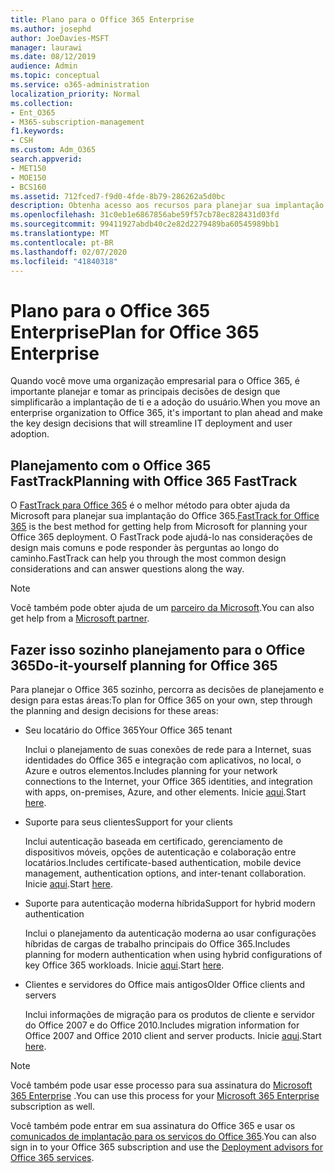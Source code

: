 ```yaml
---
title: Plano para o Office 365 Enterprise
ms.author: josephd
author: JoeDavies-MSFT
manager: laurawi
ms.date: 08/12/2019
audience: Admin
ms.topic: conceptual
ms.service: o365-administration
localization_priority: Normal
ms.collection:
- Ent_O365
- M365-subscription-management
f1.keywords:
- CSH
ms.custom: Adm_O365
search.appverid:
- MET150
- MOE150
- BCS160
ms.assetid: 712fced7-f9d0-4fde-8b79-286262a5d0bc
description: Obtenha acesso aos recursos para planejar sua implantação corporativa do Office 365.
ms.openlocfilehash: 31c0eb1e6867856abe59f57cb78ec828431d03fd
ms.sourcegitcommit: 99411927abdb40c2e82d2279489ba60545989bb1
ms.translationtype: MT
ms.contentlocale: pt-BR
ms.lasthandoff: 02/07/2020
ms.locfileid: "41840318"
---
```

# <a name="plan-for-office-365-enterprise"></a><span data-ttu-id="bb677-103">Plano para o Office 365 Enterprise</span><span class="sxs-lookup"><span data-stu-id="bb677-103">Plan for Office 365 Enterprise</span></span>

<span data-ttu-id="bb677-104">Quando você move uma organização empresarial para o Office 365, é importante planejar e tomar as principais decisões de design que simplificarão a implantação de ti e a adoção do usuário.</span><span class="sxs-lookup"><span data-stu-id="bb677-104">When you move an enterprise organization to Office 365, it's important to plan ahead and make the key design decisions that will streamline IT deployment and user adoption.</span></span> 

## <a name="planning-with-office-365-fasttrack"></a><span data-ttu-id="bb677-105">Planejamento com o Office 365 FastTrack</span><span class="sxs-lookup"><span data-stu-id="bb677-105">Planning with Office 365 FastTrack</span></span>

<span data-ttu-id="bb677-106">O [FastTrack para Office 365](https://docs.microsoft.com/fasttrack/O365-fasttrack-benefit-for-office-365) é o melhor método para obter ajuda da Microsoft para planejar sua implantação do Office 365.</span><span class="sxs-lookup"><span data-stu-id="bb677-106">[FastTrack for Office 365](https://docs.microsoft.com/fasttrack/O365-fasttrack-benefit-for-office-365) is the best method for getting help from Microsoft for planning your Office 365 deployment.</span></span> <span data-ttu-id="bb677-107">O FastTrack pode ajudá-lo nas considerações de design mais comuns e pode responder às perguntas ao longo do caminho.</span><span class="sxs-lookup"><span data-stu-id="bb677-107">FastTrack can help you through the most common design considerations and can answer questions along the way.</span></span> 

>[!Note]
><span data-ttu-id="bb677-108">Você também pode obter ajuda de um [parceiro da Microsoft](https://www.microsoft.com/solution-providers/home).</span><span class="sxs-lookup"><span data-stu-id="bb677-108">You can also get help from a [Microsoft partner](https://www.microsoft.com/solution-providers/home).</span></span>
>

## <a name="do-it-yourself-planning-for-office-365"></a><span data-ttu-id="bb677-109">Fazer isso sozinho planejamento para o Office 365</span><span class="sxs-lookup"><span data-stu-id="bb677-109">Do-it-yourself planning for Office 365</span></span>

<span data-ttu-id="bb677-110">Para planejar o Office 365 sozinho, percorra as decisões de planejamento e design para estas áreas:</span><span class="sxs-lookup"><span data-stu-id="bb677-110">To plan for Office 365 on your own, step through the planning and design decisions for these areas:</span></span>

- <span data-ttu-id="bb677-111">Seu locatário do Office 365</span><span class="sxs-lookup"><span data-stu-id="bb677-111">Your Office 365 tenant</span></span>

  <span data-ttu-id="bb677-112">Inclui o planejamento de suas conexões de rede para a Internet, suas identidades do Office 365 e integração com aplicativos, no local, o Azure e outros elementos.</span><span class="sxs-lookup"><span data-stu-id="bb677-112">Includes planning for your network connections to the Internet, your Office 365 identities, and integration with apps, on-premises, Azure, and other elements.</span></span> <span data-ttu-id="bb677-113">Inicie [aqui](subscriptions-licenses-accounts-and-tenants-for-microsoft-cloud-offerings.md).</span><span class="sxs-lookup"><span data-stu-id="bb677-113">Start [here](subscriptions-licenses-accounts-and-tenants-for-microsoft-cloud-offerings.md).</span></span>

- <span data-ttu-id="bb677-114">Suporte para seus clientes</span><span class="sxs-lookup"><span data-stu-id="bb677-114">Support for your clients</span></span>

  <span data-ttu-id="bb677-115">Inclui autenticação baseada em certificado, gerenciamento de dispositivos móveis, opções de autenticação e colaboração entre locatários.</span><span class="sxs-lookup"><span data-stu-id="bb677-115">Includes certificate-based authentication, mobile device management, authentication options, and inter-tenant collaboration.</span></span> <span data-ttu-id="bb677-116">Inicie [aqui](office-365-client-support-certificate-based-authentication.md).</span><span class="sxs-lookup"><span data-stu-id="bb677-116">Start [here](office-365-client-support-certificate-based-authentication.md).</span></span>

- <span data-ttu-id="bb677-117">Suporte para autenticação moderna híbrida</span><span class="sxs-lookup"><span data-stu-id="bb677-117">Support for hybrid modern authentication</span></span>

  <span data-ttu-id="bb677-118">Inclui o planejamento da autenticação moderna ao usar configurações híbridas de cargas de trabalho principais do Office 365.</span><span class="sxs-lookup"><span data-stu-id="bb677-118">Includes planning for modern authentication when using hybrid configurations of key Office 365 workloads.</span></span> <span data-ttu-id="bb677-119">Inicie [aqui](hybrid-modern-auth-overview.md).</span><span class="sxs-lookup"><span data-stu-id="bb677-119">Start [here](hybrid-modern-auth-overview.md).</span></span>

- <span data-ttu-id="bb677-120">Clientes e servidores do Office mais antigos</span><span class="sxs-lookup"><span data-stu-id="bb677-120">Older Office clients and servers</span></span>

  <span data-ttu-id="bb677-121">Inclui informações de migração para os produtos de cliente e servidor do Office 2007 e do Office 2010.</span><span class="sxs-lookup"><span data-stu-id="bb677-121">Includes migration information for Office 2007 and Office 2010 client and server products.</span></span> <span data-ttu-id="bb677-122">Inicie [aqui](plan-upgrade-previous-versions-office.md).</span><span class="sxs-lookup"><span data-stu-id="bb677-122">Start [here](plan-upgrade-previous-versions-office.md).</span></span>

>[!Note]
><span data-ttu-id="bb677-123">Você também pode usar esse processo para sua assinatura do [Microsoft 365 Enterprise](https://docs.microsoft.com/microsoft-365/enterprise/microsoft-365-overview) .</span><span class="sxs-lookup"><span data-stu-id="bb677-123">You can use this process for your [Microsoft 365 Enterprise](https://docs.microsoft.com/microsoft-365/enterprise/microsoft-365-overview) subscription as well.</span></span>
>

<span data-ttu-id="bb677-124">Você também pode entrar em sua assinatura do Office 365 e usar os [comunicados de implantação para os serviços do Office 365](deployment-advisors-for-office-365.md).</span><span class="sxs-lookup"><span data-stu-id="bb677-124">You can also sign in to your Office 365 subscription and use the [Deployment advisors for Office 365 services](deployment-advisors-for-office-365.md).</span></span>



<!--

This checklist will help your organization as you plan and prepare for a migration to Office 365. The phases and steps in the checklist are aligned with the guidance provided by the [Onboarding Center](https://go.microsoft.com/fwlink/?LinkId=517115). Feel free to adapt this checklist to your organization's needs.

Most organizations don't need to do anything to prepare for Office 365. It's an application on the web and people are able to use it as soon as they have an account. Other organizations have more locations, security practices, or other requirements that create the need for more planning. For enterprise-level organizations, follow the checklist items below to get started with Office 365.
  
If you want help getting Office 365 set up, [FastTrack](https://fasttrack.microsoft.com/office) is the easiest way to deploy Office 365, you can also sign in and use the [Deployment advisors for Office 365 services](deployment-advisors-for-office-365.md).
  
|**Choose one or more to get started:**||
|:-----|:-----|
| [System requirements for Office](https://products.office.com/office-system-requirements) |- Microsoft Office Professional, Office 365, Office 365 ProPlus, and each Office application for Windows, Mac, iOS, and Android all have specific system requirements. Ensure your hardware and software meet the minimum system requirements.|
|**Most** customers connect their on-premises directory to Office 365. Get a head start on directory preparation by [installing and running IdFix on your network](https://www.microsoft.com/download/details.aspx?id=36832). <br> Use the [AAD Connect advisor](https://aka.ms/aadconnectpwsync) and the [Azure AD Premium set up guide](https://aka.ms/aadpguidance) to get customized set up guidance. <br> |- Automated checks against your directory to [validate people's accounts will properly synchronize](https://support.office.com/article/Prepare-to-provision-users-through-directory-synchronization-to-Office-365-01920974-9e6f-4331-a370-13aea4e82b3e). <br> - Recommends changes to directory objects and offers to automate the changes for you. <br> - [More details on using the IdFix tool](prepare-directory-attributes-for-synch-with-idfix.md). |
|**Read** our [network performance guidance](https://aka.ms/tune) and use our tools to ensure you have the connectivity and performance configuration necessary to provide people with the best experience.  <br> | - Ensure you can connect to Office 365, if you filter or scan outbound traffic, you'll want to understand what [managing Office 365 endpoints](https://support.office.com/article/Managing-Office-365-endpoints-99cab9d4-ef59-4207-9f2b-3728eb46bf9a) means for your organization.  <br>  - [Model and test your network capacity](https://support.office.com/article/Network-and-migration-planning-for-Office-365-f5ee6c33-bcd7-4b0b-b0f8-dc1d9fb8d132) or move to an [Azure ExpressRoute for Office 365](https://support.office.com/article/Azure-ExpressRoute-for-Office-365-6d2534a2-c19c-4a99-be5e-33a0cee5d3bd) circuit for a more predictable experience.   |
|**Use** our [planning checklist](https://support.office.com/article/Deployment-planning-checklist-for-Office-365-5fa4f6ef-35ad-4840-91c1-4834df3df5a0) as a starting place for building your own deployment plan.  <br> | - In-depth overview of possible areas you'll need to plan for with links to reference or how-to information to help you plan. |
|**Use** the [Exchange Server Large Item Script](https://gallery.technet.microsoft.com/Exchange-Server-Large-Item-b9546cc6) to find mail items that may be too large to migrate.  <br> | - Uses Exchange Web Services to impersonate, access, scan the mailbox for file sizes you specify, and dumps the results in a CSV file. Read the [detailed instructions on how to use the script](https://blogs.technet.com/b/mikehall/archive/2013/06/27/large-mail-item-script.aspx). |
|**Take** advantage of [Microsoft deployment experts](https://go.microsoft.com/fwlink/?LinkId=517115) who can help you from planning to helping everyone start using the new services and applications.  <br> Use the [Deployment wizards for Office 365 services](https://support.office.com/article/Deployment-wizards-for-Office-365-services-165f46e8-3533-4d76-be57-97f81ebd40f2) to get customized set up guidance.  <br> | - The Onboarding center works directly with customers and with partner organizations. Give them a call today. |
|**Use** the [templates and resources in the Office 365 success center](https://www.microsoft.com/fasttrack/resources) to share your deployment and onboarding plans with the people in your organization.  <br> | - Communication with everyone before, during, and after the transition to Office 365 is critical.  <br> - Use our templates, guides, and handouts to improve your communications. |
|**Read** the article [Office 365 Network Connectivity Principles](https://aka.ms/o365networkingprinciples) to understand the connectivity principles for securely managing Office 365 traffic and getting the best possible performance.  <br> | - This article will help you understand the most recent guidance for securely optimizing Office 365 network connectivity. |
   
Want more resources to help you integrate Office 365 with your broader cloud strategy? Here are the [Microsoft cloud IT architecture resources](https://docs.microsoft.com/office365/enterprise/microsoft-cloud-it-architecture-resources).
  
## Want to talk with support?

We're here to help, [contact support](https://support.office.com/article/32a17ca7-6fa0-4870-8a8d-e25ba4ccfd4b) for business products.


--> 